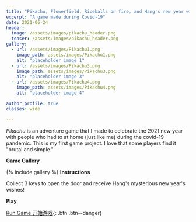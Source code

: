 ```yaml
---
title: "Pikachu, Flowerfield, Riceballs on fire, and Hang's new year wishes"
excerpt: "A game made during Covid-19"
date: 2021-06-24
header:
  image: /assets/images/pikachu_header.png
  teaser: /assets/images/pikachu_header.png
gallery:
  - url: /assets/images/Pikachu1.png
    image_path: assets/images/Pikachu1.png
    alt: "placeholder image 1"
  - url: /assets/images/Pikachu3.png
    image_path: assets/images/Pikachu3.png
    alt: "placeholder image 3"
  - url: /assets/images/Pikachu4.png
    image_path: assets/images/Pikachu4.png
    alt: "placeholder image 4"

author_profile: true
classes: wide

---
```


<i>Pikachu</i> is an adventure game that I made to celebrate the 2021 new year with people who had to at home (just like me) during the covid-19 pandemic. This is my first game project. I love that some players find it "brutal and simple."

<b>Game Gallery</b>

{% include gallery %}
<b>Instructions</b>

Collect 3 keys to open the door and receive Hang's mysterious new year's wishes! 

<b> Play </b>

[Run Game 开始游戏](https://kochan12.itch.io/pikachu){: .btn .btn--danger}

